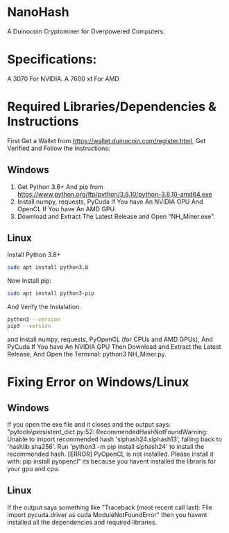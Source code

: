 # NanoHash
A Duinocoin Cryptominer for Overpowered Computers.

# Specifications:
A 3070 For NVIDIA.
A 7600 xt For AMD

# Required Libraries/Dependencies & Instructions
First Get a Wallet from https://wallet.duinocoin.com/register.html, Get Verified and Follow the Instructions:
## Windows
1. Get Python 3.8+ And pip from https://www.python.org/ftp/python/3.8.10/python-3.8.10-amd64.exe
2. Install numpy, requests, PyCuda If You have An NVIDIA GPU And OpenCL If You have An AMD GPU.
3. Download and Extract The Latest Release and Open "NH_Miner.exe".

## Linux
Install Python 3.8+
```bash
sudo apt install python3.8
```

Now Install pip:
```bash
sudo apt install python3-pip
```
And Verify the Instalation.
```bash
python3 --version
pip3 --version
```
and Install numpy, requests, PyOpenCL (for CPUs and AMD GPUs), And PyCuda If You have An NVIDIA GPU
Then Download and Extract the Latest Release, And Open the Terminal:
python3 NH_Miner.py.

# Fixing Error on Windows/Linux
## Windows
If you open the exe file and it closes and the output says: "pytools\persistent_dict.py:52: RecommendedHashNotFoundWarning: Unable to import recommended hash 'siphash24.siphash13', falling back to 'hashlib.sha256'. Run 'python3 -m pip install siphash24' to install the recommended hash.
[ERROR] PyOpenCL is not installed. Please install it with: pip install pyopencl" its because you havent installed the libraris for your gpu and cpu.
## Linux
If the output says something like "Traceback (most recent call last): File import pycuda.driver as cuda ModuleNotFoundError" then you havent installed all the dependencies and required libraries.
